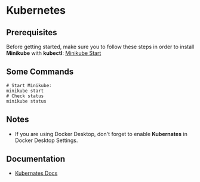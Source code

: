 # Kubernetes

## Prerequisites
Before getting started, make sure you to follow these steps in order to install **Minikube** with **kubectl**: [Minikube Start](https://minikube.sigs.k8s.io/docs/start/)

## Some Commands

```shell
# Start Minikube:
minikube start
# Check status
minikube status

```

## Notes
- If you are using Docker Desktop, don't forget to enable **Kubernates** in Docker Desktop Settings.

## Documentation
* [Kubernates Docs](https://kubernetes.io/docs)